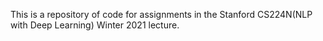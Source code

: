 This is a repository of code for assignments in the Stanford CS224N(NLP with Deep Learning) Winter 2021 lecture. 
